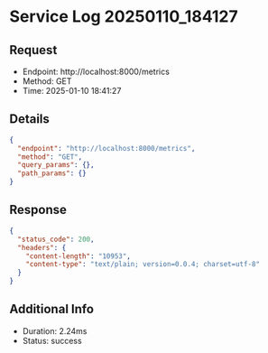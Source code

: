 # Service Log 20250110_184127

## Request
- Endpoint: http://localhost:8000/metrics
- Method: GET
- Time: 2025-01-10 18:41:27

## Details
```json
{
  "endpoint": "http://localhost:8000/metrics",
  "method": "GET",
  "query_params": {},
  "path_params": {}
}
```

## Response
```json
{
  "status_code": 200,
  "headers": {
    "content-length": "10953",
    "content-type": "text/plain; version=0.0.4; charset=utf-8"
  }
}
```

## Additional Info
- Duration: 2.24ms
- Status: success
